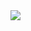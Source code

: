 <img  src="https://media3.giphy.com/media/V4NSR1NG2p0KeJJyr5/giphy.gif?cid=ecf05e47movxqg3rr057nesyple9i5qa0bbx72eod5azg38c&ep=v1_gifs_search&rid=giphy.gif&ct=g">

